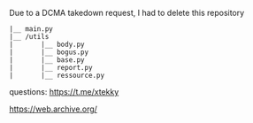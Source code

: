Due to a DCMA takedown request, I had to delete this repository

```
|__ main.py
|__ /utils
|       |__ body.py
|       |__ bogus.py
|       |__ base.py
|       |__ report.py
|       |__ ressource.py

```

questions: https://t.me/xtekky

https://web.archive.org/

